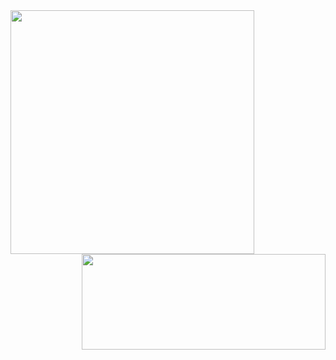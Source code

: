 <div align="center">
    <a href="https://github.com/anuraghazra/github-readme-stats" title="Go to Source">
        <img width=390 src="https://github-readme-stats-sable-nu-35.vercel.app/api/top-langs/?username=VetleViking&theme=transparent&langs_count=7&size_weight=0.5&count_weight=0.5" align="left"/>
    </a>
    <a href="https://github.com/denvercoder1/github-readme-streak-stats" title="Go to Source">
        <img width=390 height="153px" src="https://streak-stats.demolab.com/?user=VetleViking&theme=transparent" align="right"/>
    </a>
</div>

<div align="center">
  <img  src="https://komarev.com/ghpvc/?username=VetleViking" alt=""/>
</div>
